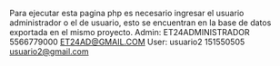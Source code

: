 Para ejecutar esta pagina php es necesario ingresar el usuario administrador o el de usuario, esto se encuentran en la base de datos exportada en el mismo proyecto.
Admin:
ET24ADMINISTRADOR
5566779000
ET24AD@GMAIL.COM
User:
usuario2
151550505
usuario2@gmail.com
